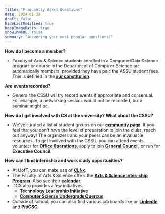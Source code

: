 ```yaml
---
title: "Frequently Asked Questions"
date: 2024-01-30
draft: false
hideLastModified: true
keepImageRatio: true
showInMenu: false
summary: "Answering your most popular questions!"
---
```


**How do I become a member?**

- Faculty of Arts & Science students enrolled in a Computer/Data Science program or course in the Department of Computer Science are automatically members, provided they have paid the ASSU student fees. This is defined in the **[our constitution](/constitution.pdf).**

**Are events recorded?**

- General the CSSU will try record events if appropriate and consenual. For example, a networking session would not be recorded, but a seminar might be.

**How do I get involved with CS at the university? What about the CSSU?**

- We've curated a list of student groups on our **[community page](/community)**. If you feel that you don't have the level of preparation to join the clubs, reach out anyway! The organizers and your peers can be an invaluable resources. To get involved with the CSSU, you can attend events, volunteer for **[Office Operations](/ba2250)**, apply to join **[General Council](/about)**, or run for **[Executive Council](/about)**.

**How can I find internship and work study opportunities?**

- At UofT, you can make use of **[CLNx](https://clnx.utoronto.ca)**.
- The Faculty of Arts & Science offers the **[Arts & Science Internship Program](https://www.artsci.utoronto.ca/current/academics/asip)**. Also see their **[calendar](https://artsci.calendar.utoronto.ca/section/ASIP)**.
- DCS also provides a few initiatives.
  - **[Technology Leadership Initiative](https://www.technologyleadershipinitiative.com/)**
  - **[Computer Science Undergrads Quercus](https://q.utoronto.ca/courses/221753)**
- Outside of school, you can also find various job boards like on **[LinkedIn](https://www.linkedin.com/jobs/)** and **[PittCSC](https://github.com/pittcsc)**.
